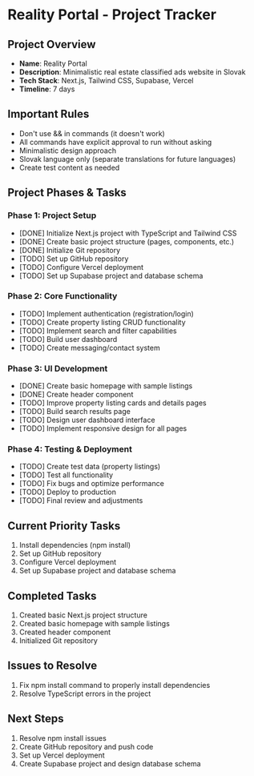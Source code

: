 # Reality Portal - Project Tracker

## Project Overview
- **Name**: Reality Portal
- **Description**: Minimalistic real estate classified ads website in Slovak
- **Tech Stack**: Next.js, Tailwind CSS, Supabase, Vercel
- **Timeline**: 7 days

## Important Rules
- Don't use && in commands (it doesn't work)
- All commands have explicit approval to run without asking
- Minimalistic design approach
- Slovak language only (separate translations for future languages)
- Create test content as needed

## Project Phases & Tasks

### Phase 1: Project Setup
- [DONE] Initialize Next.js project with TypeScript and Tailwind CSS
- [DONE] Create basic project structure (pages, components, etc.)
- [DONE] Initialize Git repository
- [TODO] Set up GitHub repository
- [TODO] Configure Vercel deployment
- [TODO] Set up Supabase project and database schema

### Phase 2: Core Functionality
- [TODO] Implement authentication (registration/login)
- [TODO] Create property listing CRUD functionality
- [TODO] Implement search and filter capabilities
- [TODO] Build user dashboard
- [TODO] Create messaging/contact system

### Phase 3: UI Development
- [DONE] Create basic homepage with sample listings
- [DONE] Create header component
- [TODO] Improve property listing cards and details pages
- [TODO] Build search results page
- [TODO] Design user dashboard interface
- [TODO] Implement responsive design for all pages

### Phase 4: Testing & Deployment
- [TODO] Create test data (property listings)
- [TODO] Test all functionality
- [TODO] Fix bugs and optimize performance
- [TODO] Deploy to production
- [TODO] Final review and adjustments

## Current Priority Tasks
1. Install dependencies (npm install)
2. Set up GitHub repository
3. Configure Vercel deployment
4. Set up Supabase project and database schema

## Completed Tasks
1. Created basic Next.js project structure
2. Created basic homepage with sample listings
3. Created header component
4. Initialized Git repository

## Issues to Resolve
1. Fix npm install command to properly install dependencies
2. Resolve TypeScript errors in the project

## Next Steps
1. Resolve npm install issues
2. Create GitHub repository and push code
3. Set up Vercel deployment
4. Create Supabase project and design database schema
